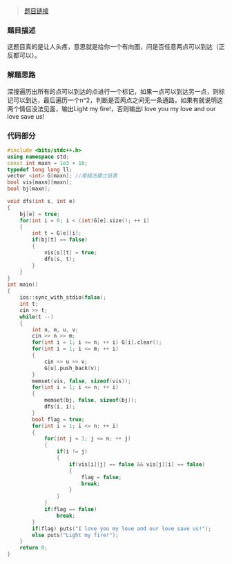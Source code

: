 
<!--more-->
> [题目链接](http://acm.hdu.edu.cn/showproblem.php?pid=6165)

### 题目描述 ###
这题目真的是让人头疼，意思就是给你一个有向图，问是否任意两点可以到达（正反都可以）。
### 解题思路 ###
深搜遍历出所有的点可以到达的点进行一个标记，如果一点可以到达另一点，则标记可以到达，最后遍历一个n^2，判断是否两点之间无一条通路，如果有就说明这两个情侣没法见面，输出Light my fire!，否则输出I love you my love and our love save us!
### 代码部分 ###
```cpp
#include <bits/stdc++.h>
using namespace std;
const int maxn = 1e3 + 10;
typedef long long ll;
vector <int> G[maxn]; //尾插法建立链表
bool vis[maxn][maxn];
bool bj[maxn];

void dfs(int s, int e)
{
    bj[e] = true;
    for(int i = 0; i < (int)G[e].size(); ++ i)
    {
        int t = G[e][i];
        if(bj[t] == false)
        {
            vis[s][t] = true;
            dfs(s, t);
        }
    }
}
int main()
{
    ios::sync_with_stdio(false);
    int t;
    cin >> t;
    while(t --)
    {
        int n, m, u, v;
        cin >> n >> m;
        for(int i = 1; i <= n; ++ i) G[i].clear();
        for(int i = 1; i <= m; ++ i)
        {
            cin >> u >> v;
            G[u].push_back(v);
        }
        memset(vis, false, sizeof(vis));
        for(int i = 1; i <= n; ++ i)
        {
            memset(bj, false, sizeof(bj));
            dfs(i, i);
        }
        bool flag = true;
        for(int i = 1; i <= n; ++ i)
        {
            for(int j = 1; j <= n; ++ j)
            {
                if(i != j)
                {
                    if(vis[i][j] == false && vis[j][i] == false)
                    {
                        flag = false;
                        break;
                    }
                }
            }
            if(flag == false)
                break;
        }
        if(flag) puts("I love you my love and our love save us!");
        else puts("Light my fire!");
    }
    return 0;
}

```
